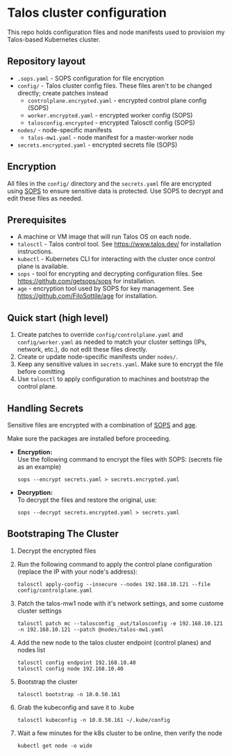 # Talos cluster configuration

This repo holds configuration files and node manifests used to provision my Talos-based Kubernetes cluster.

## Repository layout
 
- `.sops.yaml` - SOPS configuration for file encryption
- `config/` - Talos cluster config files. These files aren't to be changed directly; create patches instead
    - `controlplane.encrypted.yaml` - encrypted control plane config (SOPS)
    - `worker.encrypted.yaml` - encrypted worker config (SOPS)
    - `talosconfig.encrypted` - encrypted Talosctl config (SOPS)
- `nodes/` - node-specific manifests
    - `talos-mw1.yaml` - node manifest for a master-worker node
- `secrets.encrypted.yaml` - encrypted secrets file (SOPS)

## Encryption

All files in the `config/` directory and the `secrets.yaml` file are encrypted using [SOPS](https://github.com/getsops/sops) to ensure sensitive data is protected. Use SOPS to decrypt and edit these files as needed.

## Prerequisites

- A machine or VM image that will run Talos OS on each node.
- `talosctl` - Talos control tool. See https://www.talos.dev/ for installation instructions.
- `kubectl` - Kubernetes CLI for interacting with the cluster once control plane is available.
- `sops` - tool for encrypting and decrypting configuration files. See https://github.com/getsops/sops for installation.
- `age` - encryption tool used by SOPS for key management. See https://github.com/FiloSottile/age for installation.

## Quick start (high level)

1. Create patches to override `config/controlplane.yaml` and `config/worker.yaml` as needed to match your cluster settings (IPs, network, etc.), do not edit these files directly.
2. Create or update node-specific manifests under `nodes/`.
3. Keep any sensitive values in `secrets.yaml`. Make sure to encrypt the file before comitting
4. Use `talosctl` to apply configuration to machines and bootstrap the control plane.

## Handling Secrets

Sensitive files are encrypted with a combination of [SOPS](https://github.com/getsops/sops) and [age](https://github.com/FiloSottile/age).

Make sure the packages are installed before proceeding.

- **Encryption:**  
    Use the following command to encrypt the files with SOPS: (secrets file as an example)
    ```
    sops --encrypt secrets.yaml > secrets.encrypted.yaml
    ```

- **Decryption:**  
    To decrypt the files and restore the original, use:
    ```
    sops --decrypt secrets.encrypted.yaml > secrets.yaml
    ```

## Bootstraping The Cluster

1. Decrypt the encrypted files
2. Run the following command to apply the control plane configuration (replace the IP with your node's address):

    ```
    talosctl apply-config --insecure --nodes 192.168.10.121 --file config/controlplane.yaml
    ```
3. Patch the talos-mw1 node with it's network settings, and some custome cluster settings

    ```
    talosctl patch mc --talosconfig _out/talosconfig -e 192.168.10.121 -n 192.168.10.121 --patch @nodes/talos-mw1.yaml
    ```
4. Add the new node to the talos cluster endpoint (control planes) and nodes list

    ```
    talosctl config endpoint 192.168.10.40
    talosctl config node 192.168.10.40
    ```
5. Bootstrap the cluster

    ```
    talosctl bootstrap -n 10.0.50.161
    ```
6. Grab the kubeconfig and save it to .kube
    ```
    talosctl kubeconfig -n 10.0.50.161 ~/.kube/config
    ```
7. Wait a few minutes for the k8s cluster to be online, then verify the node
    ```
    kubectl get node -o wide
    ```
